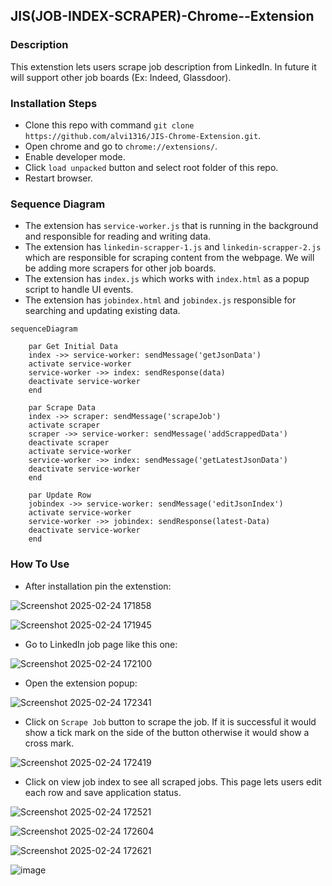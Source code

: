 ## JIS(JOB-INDEX-SCRAPER)-Chrome--Extension
### Description
This extenstion lets users scrape job description from LinkedIn. In future it will support other job boards (Ex: Indeed, Glassdoor).
### Installation Steps
- Clone this repo with command `git clone https://github.com/alvi1316/JIS-Chrome-Extension.git`.
- Open chrome and go to `chrome://extensions/`.
- Enable developer mode.
- Click `load unpacked` button and select root folder of this repo.
- Restart browser.
  

### Sequence Diagram
- The extension has `service-worker.js` that is running in the background and responsible for reading and writing data.
- The extension has `linkedin-scrapper-1.js` and `linkedin-scrapper-2.js` which are responsible for scraping content from the webpage. We will be adding more scrapers for other job boards.
- The extension has `index.js` which works with `index.html` as a popup script to handle UI events.
- The extension has `jobindex.html` and `jobindex.js` responsible for searching and updating existing data. 

```mermaid
sequenceDiagram

    par Get Initial Data
    index ->> service-worker: sendMessage('getJsonData')
    activate service-worker
    service-worker ->> index: sendResponse(data)
    deactivate service-worker
    end

    par Scrape Data
    index ->> scraper: sendMessage('scrapeJob')
    activate scraper
    scraper ->> service-worker: sendMessage('addScrappedData')
    deactivate scraper 
    activate service-worker
    service-worker ->> index: sendMessage('getLatestJsonData')
    deactivate service-worker
    end

    par Update Row
    jobindex ->> service-worker: sendMessage('editJsonIndex')
    activate service-worker
    service-worker ->> jobindex: sendResponse(latest-Data)
    deactivate service-worker
    end
```

### How To Use
- After installation pin the extenstion:
  
![Screenshot 2025-02-24 171858](https://github.com/user-attachments/assets/d17db8ea-a45e-4343-b373-33894680c0a3)

![Screenshot 2025-02-24 171945](https://github.com/user-attachments/assets/eb5051f6-fce1-49e8-9a53-7454c774c79b)

- Go to LinkedIn job page like this one:
  
![Screenshot 2025-02-24 172100](https://github.com/user-attachments/assets/9ee095bc-d6bf-4eab-897d-a6932e0e253d)

- Open the extension popup:

![Screenshot 2025-02-24 172341](https://github.com/user-attachments/assets/5de4017f-aecc-49b7-bdfa-03e8055070aa)


- Click on `Scrape Job` button to scrape the job. If it is successful it would show a tick mark on the side of the button otherwise it would show a cross mark.

![Screenshot 2025-02-24 172419](https://github.com/user-attachments/assets/0252f099-0e2b-47db-af33-9dd65970289d)


- Click on view job index to see all scraped jobs. This page lets users edit each row and save application status.

![Screenshot 2025-02-24 172521](https://github.com/user-attachments/assets/e8e44155-f649-49bc-94f5-c3ce1154a4f7)

![Screenshot 2025-02-24 172604](https://github.com/user-attachments/assets/f8a85ae1-3183-460f-9304-44a997de3cb0)

![Screenshot 2025-02-24 172621](https://github.com/user-attachments/assets/1b8e5dcb-3dc5-4c2c-bcba-58a5735936bb)

![image](https://github.com/user-attachments/assets/9b626df9-14ae-4fea-b729-69da1fda8ac5)
